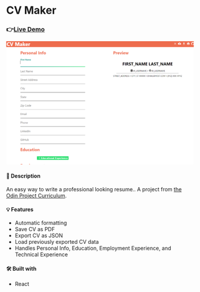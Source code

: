 # CV Maker

### 👉[Live Demo](https://danmenjivar.github.io/cv-project/)

![screenshot](./screenshot.png)

#### 📝 Description

An easy way to write a professional looking resume.. A project from [the Odin Project Curriculum](https://www.theodinproject.com). 

#### 💡 Features
- Automatic formatting
- Save CV as PDF
- Export CV as JSON
- Load previously exported CV data
- Handles Personal Info, Education, Employment Experience, and Technical Experience

#### 🛠️ Built with
* React


